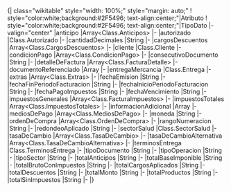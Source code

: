 {| class="wikitable" style="width: 100%;" style="margin: auto;"
! style="color:white;background:#2F5496; text-align:center;"|Atributo
! style="color:white;background:#2F5496; text-align:center;"|TipoDato
|- valign="center"
|anticipo
|Array<Class.Anticipos>
|-
|autorizado
|Class.Autorizado
|-
|cantidadDecimales
|String
|-
|cargosDescuentos
|Array<Class.CargosDescuentos>
|-
|cliente
|Class.Cliente
|-
|condicionPago
|Array<Class.CondicionPago>
|-
|consecutivoDocumento
|String
|-
|detalleDeFactura
|Array<Class.FacturaDetalle>
|-
|documentoReferenciado
|Array<DocumentoReferenciado>
|-
|entregaMercancia
|Class.Entrega
|-
|extras
|Array<Class.Extras>
|-
|fechaEmision
|String
|-
|fechaFinPeriodoFacturacion
|String
|-
|fechaInicioPeriodoFacturacion
|String
|-
|fechaPagoImpuestos
|String
|-
|fechaVencimiento
|String
|-
|impuestosGenerales
|Array<Class.FacturaImpuestos>
|-
|impuestosTotales
|Array<Class.ImpuestosTotales>
|-
|informacionAdicional
|Array<String>
|-
|mediosDePago
|Array<Class.MediosDePago>
|-
|moneda
|String
|-
|ordenDeCompra
|Array<Class.OrdenDeCompra>
|-
|rangoNumeracion
|String
|-
|redondeoAplicado
|String
|-
|sectorSalud
|Class.SectorSalud
|-
|tasaDeCambio
|Array<Class.TasaDeCambio>
|-
|tasaDeCambioAlternativa
|Array<Class.TasaDeCambioAlternativa>
|-
|terminosEntrega
|Class.TerminosEntrega
|-
|tipoDocumento
|String
|-
|tipoOperacion
|String
|-
|tipoSector
|String
|-
|totalAnticipos
|String
|-
|totalBaseImponible
|String
|-
|totalBrutoConImpuestos
|String
|-
|totalCargosAplicados
|String
|-
|totalDescuentos
|String
|-
|totalMonto
|String
|-
|totalProductos
|String
|-
|totalSinImpuestos
|String
|-
|}







